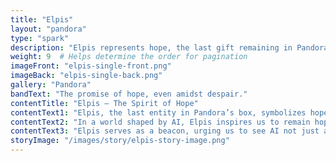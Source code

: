 ```yaml
---
title: "Elpis"
layout: "pandora"
type: "spark"
description: "Elpis represents hope, the last gift remaining in Pandora's jar."
weight: 9  # Helps determine the order for pagination
imageFront: "elpis-single-front.png"
imageBack: "elpis-single-back.png"
gallery: "Pandora"
bandText: "The promise of hope, even amidst despair."
contentTitle: "Elpis – The Spirit of Hope"
contentText1: "Elpis, the last entity in Pandora’s box, symbolizes hope—a reminder that even in the face of adversity, there is always a way forward."
contentText2: "In a world shaped by AI, Elpis inspires us to remain hopeful that technology can improve our lives if guided by ethics and compassion."
contentText3: "Elpis serves as a beacon, urging us to see AI not just as a challenge, but as an opportunity to build a better future."
storyImage: "/images/story/elpis-story-image.png"
---
```


